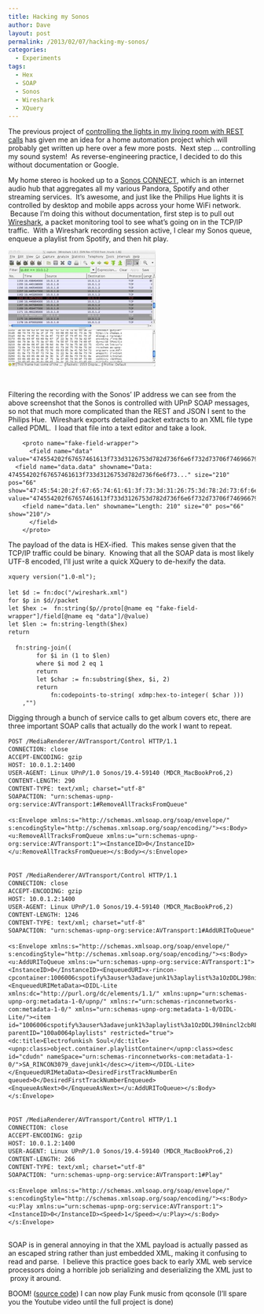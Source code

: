 ```yaml
---
title: Hacking my Sonos
author: Dave
layout: post
permalink: /2013/02/07/hacking-my-sonos/
categories:
  - Experiments
tags:
  - Hex
  - SOAP
  - Sonos
  - Wireshark
  - XQuery
---
```

The previous project of [controlling the lights in my living room with REST calls][1] has given me an idea for a home automation project which will probably get written up here over a few more posts.  Next step &#8230; controlling my sound system!  As reverse-engineering practice, I decided to do this without documentation or Google.

My home stereo is hooked up to a [Sonos CONNECT][2], which is an internet audio hub that aggregates all my various Pandora, Spotify and other streaming services.  It&#8217;s awesome, and just like the Philips Hue lights it is controlled by desktop and mobile apps across your home WiFi network.  Because I&#8217;m doing this without documentation, first step is to pull out [Wireshark][3], a packet monitoring tool to see what&#8217;s going on in the TCP/IP traffic.  With a Wireshark recording session active, I clear my Sonos queue, enqueue a playlist from Spotify, and then hit play.

[<img class="alignnone size-medium wp-image-487" alt="wireshark" src="/wp-content/uploads/2013/02/wireshark-300x237.jpg" width="300" height="237" />][4]

&nbsp;

Filtering the recording with the Sonos&#8217; IP address we can see from the above screenshot that the Sonos is controlled with UPnP SOAP messages, so not that much more complicated than the REST and JSON I sent to the Philips Hue.  Wireshark exports detailed packet extracts to an XML file type called PDML.  I load that file into a text editor and take a look.


  <pre><code class="language-xml xml">    &lt;proto name="fake-field-wrapper"&gt;
      &lt;field name="data" value="474554202f67657461613f733d3126753d782d736f6e6f732d73706f7469667925336173706f746966792532353361747261636b2532353361324f5a525278714f736f704b32764250515630794f642533667369642533643132253236666c6167732533643020485454502f312e310d0a434f4e4e454354494f4e3a20636c6f73650d0a4143434550543a202a2f2a0d0a4143434550542d454e434f44494e473a20677a69700d0a484f53543a2031302e302e312e323a313430300d0a555345522d4147454e543a20536f6e6f730d0a0d0a"&gt;
  &lt;field name="data.data" showname="Data: 474554202f67657461613f733d3126753d782d736f6e6f73..." size="210" pos="66" show="47:45:54:20:2f:67:65:74:61:61:3f:73:3d:31:26:75:3d:78:2d:73:6f:6e:6f:73:2d:73:70:6f:74:69:66:79:25:33:61:73:70:6f:74:69:66:79:25:32:35:33:61:74:72:61:63:6b:25:32:35:33:61:32:4f:5a:52:52:78:71:4f:73:6f:70:4b:32:76:42:50:51:56:30:79:4f:64:25:33:66:73:69:64:25:33:64:31:32:25:32:36:66:6c:61:67:73:25:33:64:30:20:48:54:54:50:2f:31:2e:31:0d:0a:43:4f:4e:4e:45:43:54:49:4f:4e:3a:20:63:6c:6f:73:65:0d:0a:41:43:43:45:50:54:3a:20:2a:2f:2a:0d:0a:41:43:43:45:50:54:2d:45:4e:43:4f:44:49:4e:47:3a:20:67:7a:69:70:0d:0a:48:4f:53:54:3a:20:31:30:2e:30:2e:31:2e:32:3a:31:34:30:30:0d:0a:55:53:45:52:2d:41:47:45:4e:54:3a:20:53:6f:6e:6f:73:0d:0a:0d:0a" value="474554202f67657461613f733d3126753d782d736f6e6f732d73706f7469667925336173706f746966792532353361747261636b2532353361324f5a525278714f736f704b32764250515630794f642533667369642533643132253236666c6167732533643020485454502f312e310d0a434f4e4e454354494f4e3a20636c6f73650d0a4143434550543a202a2f2a0d0a4143434550542d454e434f44494e473a20677a69700d0a484f53543a2031302e302e312e323a313430300d0a555345522d4147454e543a20536f6e6f730d0a0d0a"/&gt;
	&lt;field name="data.len" showname="Length: 210" size="0" pos="66" show="210"/&gt;
      &lt;/field&gt;
    &lt;/proto&gt;</code></pre>


The payload of the data is HEX-ified.  This makes sense given that the TCP/IP traffic could be binary.  Knowing that all the SOAP data is most likely UTF-8 encoded, I&#8217;ll just write a quick XQuery to de-hexify the data.


  <pre><code class="language-xquery xquery">xquery version("1.0-ml");

let $d := fn:doc("/wireshark.xml")
for $p in $d//packet
let $hex :=  fn:string($p//proto[@name eq "fake-field-wrapper"]/field[@name eq "data"]/@value)
let $len := fn:string-length($hex)
return

  fn:string-join((
		for $i in (1 to $len)
		where $i mod 2 eq 1
		return
		let $char := fn:substring($hex, $i, 2)
		return
			fn:codepoints-to-string( xdmp:hex-to-integer( $char )))
	,"")</code></pre>


Digging through a bunch of service calls to get album covers etc, there are three important SOAP calls that actually do the work I want to repeat.


  <pre><code class="language-text text">POST /MediaRenderer/AVTransport/Control HTTP/1.1
CONNECTION: close
ACCEPT-ENCODING: gzip
HOST: 10.0.1.2:1400
USER-AGENT: Linux UPnP/1.0 Sonos/19.4-59140 (MDCR_MacBookPro6,2)
CONTENT-LENGTH: 290
CONTENT-TYPE: text/xml; charset="utf-8"
SOAPACTION: "urn:schemas-upnp-org:service:AVTransport:1#RemoveAllTracksFromQueue"

&lt;s:Envelope xmlns:s="http://schemas.xmlsoap.org/soap/envelope/" s:encodingStyle="http://schemas.xmlsoap.org/soap/encoding/"&gt;&lt;s:Body&gt;&lt;u:RemoveAllTracksFromQueue xmlns:u="urn:schemas-upnp-org:service:AVTransport:1"&gt;&lt;InstanceID&gt;0&lt;/InstanceID&gt;&lt;/u:RemoveAllTracksFromQueue&gt;&lt;/s:Body&gt;&lt;/s:Envelope&gt;


POST /MediaRenderer/AVTransport/Control HTTP/1.1
CONNECTION: close
ACCEPT-ENCODING: gzip
HOST: 10.0.1.2:1400
USER-AGENT: Linux UPnP/1.0 Sonos/19.4-59140 (MDCR_MacBookPro6,2)
CONTENT-LENGTH: 1246
CONTENT-TYPE: text/xml; charset="utf-8"
SOAPACTION: "urn:schemas-upnp-org:service:AVTransport:1#AddURIToQueue"

&lt;s:Envelope xmlns:s="http://schemas.xmlsoap.org/soap/envelope/" s:encodingStyle="http://schemas.xmlsoap.org/soap/encoding/"&gt;&lt;s:Body&gt;&lt;u:AddURIToQueue xmlns:u="urn:schemas-upnp-org:service:AVTransport:1"&gt;&lt;InstanceID&gt;0&lt;/InstanceID&gt;&lt;EnqueuedURI&gt;x-rincon-cpcontainer:1006006cspotify%3auser%3adavejunk1%3aplaylist%3a1OzDDLJ98nincl2cbREWiT&lt;/EnqueuedURI&gt;&lt;EnqueuedURIMetaData&gt;&lt;DIDL-Lite xmlns:dc=&quot;http://purl.org/dc/elements/1.1/&quot; xmlns:upnp=&quot;urn:schemas-upnp-org:metadata-1-0/upnp/&quot; xmlns:r=&quot;urn:schemas-rinconnetworks-com:metadata-1-0/&quot; xmlns=&quot;urn:schemas-upnp-org:metadata-1-0/DIDL-Lite/&quot;&gt;&lt;item id=&quot;1006006cspotify%3auser%3adavejunk1%3aplaylist%3a1OzDDLJ98nincl2cbREWiT&quot; parentID=&quot;100a0064playlists&quot; restricted=&quot;true&quot;&gt;&lt;dc:title&gt;Electrofunkish Soul&lt;/dc:title&gt;&lt;upnp:class&gt;object.container.playlistContainer&lt;/upnp:class&gt;&lt;desc id=&quot;cdudn&quot; nameSpace=&quot;urn:schemas-rinconnetworks-com:metadata-1-0/&quot;&gt;SA_RINCON3079_davejunk1&lt;/desc&gt;&lt;/item&gt;&lt;/DIDL-Lite&gt;&lt;/EnqueuedURIMetaData&gt;&lt;DesiredFirstTrackNumberEn
queued&gt;0&lt;/DesiredFirstTrackNumberEnqueued&gt;&lt;EnqueueAsNext&gt;0&lt;/EnqueueAsNext&gt;&lt;/u:AddURIToQueue&gt;&lt;/s:Body&gt;&lt;/s:Envelope&gt;


POST /MediaRenderer/AVTransport/Control HTTP/1.1
CONNECTION: close
ACCEPT-ENCODING: gzip
HOST: 10.0.1.2:1400
USER-AGENT: Linux UPnP/1.0 Sonos/19.4-59140 (MDCR_MacBookPro6,2)
CONTENT-LENGTH: 266
CONTENT-TYPE: text/xml; charset="utf-8"
SOAPACTION: "urn:schemas-upnp-org:service:AVTransport:1#Play"

&lt;s:Envelope xmlns:s="http://schemas.xmlsoap.org/soap/envelope/" s:encodingStyle="http://schemas.xmlsoap.org/soap/encoding/"&gt;&lt;s:Body&gt;&lt;u:Play xmlns:u="urn:schemas-upnp-org:service:AVTransport:1"&gt;&lt;InstanceID&gt;0&lt;/InstanceID&gt;&lt;Speed&gt;1&lt;/Speed&gt;&lt;/u:Play&gt;&lt;/s:Body&gt;&lt;/s:Envelope&gt;

</code></pre>


SOAP is in general annoying in that the XML payload is actually passed as an escaped string rather than just embedded XML, making it confusing to read and parse.  I believe this practice goes back to early XML web service processors doing a horrible job serializing and deserializing the XML just to  proxy it around.

BOOM! ([source code][5]) I can now play Funk music from qconsole (I&#8217;ll spare you the Youtube video until the full project is done)

 [1]: http://www.front2backdev.com/2013/02/03/controlling-philips-hue-with-xquery/ "Controlling Philips Hue with XQuery"
 [2]: http://www.sonos.com/shop/products/connect
 [3]: http://www.wireshark.org/
 [4]: /wp-content/uploads/2013/02/wireshark.jpg
 [5]: https://github.com/derickson/ml-utils/blob/master/xquery/lib/l-sonos.xqy